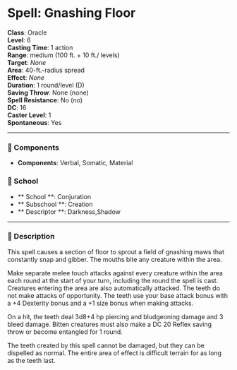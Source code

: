 
# Spell: Gnashing Floor
**Class**: Oracle  
**Level**: 6  
**Casting Time**: 1 action  
**Range**: medium  (100 ft. + 10 ft./ levels)  
**Target**: _None_  
**Area**: 40-ft.-radius spread  
**Effect**: _None_  
**Duration**: 1 round/level (D)  
**Saving Throw**: None (none)  
**Spell Resistance**: No (no)  
**DC**: 16  
**Caster Level**: 1  
**Spontaneous**: Yes

---

### 🔮 Components
- **Components**: Verbal, Somatic, Material

### 🏫 School
- ** School **: Conjuration
- ** Subschool **: Creation
- ** Descriptor **: Darkness,Shadow
---

### 📜 Description
This spell causes a section of floor to sprout a field of gnashing maws that constantly snap and gibber. The mouths bite any creature within the area.

Make separate melee touch attacks against every creature within the area each round at the start of your turn, including the round the spell is cast. Creatures entering the area are also automatically attacked. The teeth do not make attacks of opportunity. The teeth use your base attack bonus with a +4 Dexterity bonus and a +1 size bonus when making attacks.

On a hit, the teeth deal 3d8+4 hp piercing and bludgeoning damage and 3 bleed damage. Bitten creatures must also make a DC 20 Reflex saving throw or become entangled for 1 round.

The teeth created by this spell cannot be damaged, but they can be dispelled as normal. The entire area of effect is difficult terrain for as long as the teeth last.
